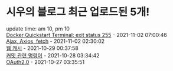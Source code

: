 # 시우의 블로그 최근 업로드된 5개!<br>

update time: am 10, pm 10<br>[Docker Quickstart Terminal: exit status 255](https://velog.io/@dev_shu/Docker-Quickstart-Terminal-exit-status-255) - 2021-11-02 07:00:46<br>
[Ajax, Axios, fetch](https://velog.io/@dev_shu/Ajax-Axios-fetch) - 2021-11-02 02:30:02<br>
[웹 캐시](https://velog.io/@dev_shu/%EC%9B%B9-%EC%BA%90%EC%8B%9C) - 2021-10-29 00:37:58<br>
[커밋 관련 명령어](https://velog.io/@dev_shu/%EC%BB%A4%EB%B0%8B-%EA%B4%80%EB%A0%A8-%EB%AA%85%EB%A0%B9%EC%96%B4) - 2021-10-28 03:34:42<br>
[OAuth2.0](https://velog.io/@dev_shu/OAuth2.0) - 2021-10-27 03:35:51<br>
